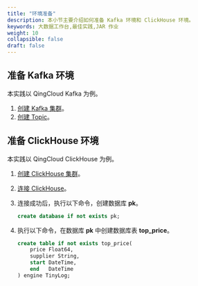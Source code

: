 ```yaml
---
title: "环境准备"
description: 本小节主要介绍如何准备 Kafka 环境和 ClickHouse 环境。
keywords: 大数据工作台,最佳实践,JAR 作业
weight: 10
collapsible: false
draft: false
---
```


## 准备 Kafka 环境

本实践以 QingCloud Kafka 为例。

1. [创建 Kafka 集群](/middware/kafka/quick-start/create_cluster/)。
2. [创建 Topic](/middware/kafka/quick-start/create_resource/)。

## 准备 ClickHouse 环境

本实践以 QingCloud ClickHouse 为例。

1. [创建 ClickHouse 集群](/dwh_bi/clickhouse/quickstart/create_cluster/)。
2. [连接 ClickHouse](/dwh_bi/clickhouse/quickstart/access_clickhouse/)。
2. 连接成功后，执行以下命令，创建数据库 **pk**。

    ```sql
    create database if not exists pk;
    ```

3. 执行以下命令，在数据库 **pk** 中创建数据库表 **top_price**。

    ```sql
    create table if not exists top_price(
        price Float64,
        supplier String,
        start DateTime,
        end   DateTime
    ) engine TinyLog;
    ```
